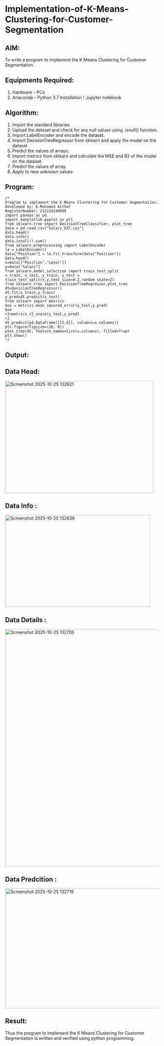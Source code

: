 # Implementation-of-K-Means-Clustering-for-Customer-Segmentation

## AIM:
To write a program to implement the K Means Clustering for Customer Segmentation.

## Equipments Required:
1. Hardware – PCs
2. Anaconda – Python 3.7 Installation / Jupyter notebook

## Algorithm:

1. Import the standard libraries.
2. Upload the dataset and check for any null values using .isnull() function. 
3. Import LabelEncoder and encode the dataset.
4. Import DecisionTreeRegressor from sklearn and apply the model on the dataset.
5. Predict the values of arrays.
6. Import metrics from sklearn and calculate the MSE and R2 of the model on the dataset.
7. Predict the values of array.
8. Apply to new unknown values

## Program:
```
/*
Program to implement the K Means Clustering for Customer Segmentation.
Developed by: K.Mohamed Althaf
RegisterNumber: 212224240089
import pandas as pd
import matplotlib.pyplot as plt
from sklearn.tree import DecisionTreeClassifier, plot_tree
data = pd.read_csv("Salary_EX7.csv")
data.head()
data.info()
data.isnull().sum()
from sklearn.preprocessing import LabelEncoder
le = LabelEncoder()
data["Position"] = le.fit_transform(data["Position"])
data.head()
x=data[["Position","Level"]]
y=data["Salary"]
from sklearn.model_selection import train_test_split
x_train, x_test, y_train, y_test = train_test_split(x,y,test_size=0.2,random_state=2)
from sklearn.tree import DecisionTreeRegressor,plot_tree
dt=DecisionTreeRegressor()
dt.fit(x_train,y_train)
y_pred=dt.predict(x_test)
from sklearn import metrics
mse = metrics.mean_squared_error(y_test,y_pred)
mse
r2=metrics.r2_score(y_test,y_pred)
r2
dt.predict(pd.DataFrame([[5,6]], columns=x.columns))
plt.figure(figsize=(20, 8))
plot_tree(dt, feature_names=list(x.columns), filled=True)
plt.show() 
*/
```

## Output:

## Data Head:

<img width="486" height="366" alt="Screenshot 2025-10-25 132621" src="https://github.com/user-attachments/assets/5f0b29e0-00f8-43bb-b8bb-b0efb09bdce3" />

## Data Info :

<img width="475" height="300" alt="Screenshot 2025-10-25 132638" src="https://github.com/user-attachments/assets/9467f515-3d6c-4ff1-9117-f32db8d2a6a6" />

## Data Details :

<img width="657" height="774" alt="Screenshot 2025-10-25 132705" src="https://github.com/user-attachments/assets/93ac721b-8c48-4c4f-9952-6dceb3970894" />

## Data Predcition :

<img width="1034" height="391" alt="Screenshot 2025-10-25 132719" src="https://github.com/user-attachments/assets/b96f5940-1f5c-44c7-9e8c-7390aeb5f416" />

## Result:
Thus the program to implement the K Means Clustering for Customer Segmentation is written and verified using python programming.
